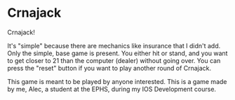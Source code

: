 # Crnajack

Crnajack!


It's "simple" because there are mechanics like insurance that I didn't add. Only the simple, base game is present. You either hit or stand, and you want to get closer to 21 than the computer (dealer) without going over. You can press the "reset" button if you want to play another round of Crnajack.

This game is meant to be played by anyone interested.
This is a game made by me, Alec, a student at the EPHS, during my IOS Development course.
